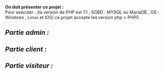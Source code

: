 <b>On doit présenter ce projet :</b> 
<br>
Pour executer : (la version de PHP est 7.1 , SGBD : MYSQL ou MariaDB , OS : Windows , Linux et IOS)
ce projet accepte les version php > PHP5

<h2><i>Partie admin :</i></h2>


<h2><i>Partie client :</i></h2>



<h2><i>Partie visiteur :</i></h2>
